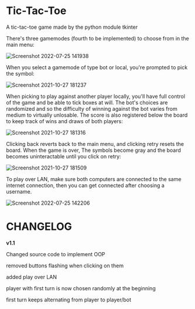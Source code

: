# Tic-Tac-Toe
A tic-tac-toe game made by the python module tkinter

There's three gamemodes (fourth to be implemented) to choose from in the main menu:

![Screenshot 2022-07-25 141938](https://user-images.githubusercontent.com/19519174/180786917-3f22612f-25bc-4d3d-b616-de43359f2129.png)

When you select a gamemode of type bot or local, you're prompted to pick the symbol:

![Screenshot 2021-10-27 181237](https://user-images.githubusercontent.com/19519174/139114035-37bf21ea-dcfc-4d07-93ea-98e5faaa2025.jpg)

When picking to play against another player locally, you'll have full control of the game and be able to tick boxes at will.
The bot's choices are randomized and so the difficulty of winning against the bot varies from medium to virtually unlosable. The score is also registered below the board to keep track of wins and draws of both players:

![Screenshot 2021-10-27 181316](https://user-images.githubusercontent.com/19519174/139114119-f01eb533-90c5-4635-8abd-fdf890b8513f.jpg)

Clicking back reverts back to the main menu, and clicking retry resets the board. When the game is over, The symbols become gray and the board becomes uninteractable until you click on retry:

![Screenshot 2021-10-27 181509](https://user-images.githubusercontent.com/19519174/139114351-8f83dd86-58bb-49e5-99b7-0e29d1f667ed.jpg)

To play over LAN, make sure both computers are connected to the same internet connection, then you can get connected after choosing a username.

![Screenshot 2022-07-25 142206](https://user-images.githubusercontent.com/19519174/180787481-0a79c5c9-c3e0-418b-97f7-94fb996e7702.png)

# CHANGELOG

**v1.1**

Changed source code to implement OOP

removed buttons flashing when clicking on them

added play over LAN

player with first turn is now chosen randomly at the beginning

first turn keeps alternating from player to player/bot
